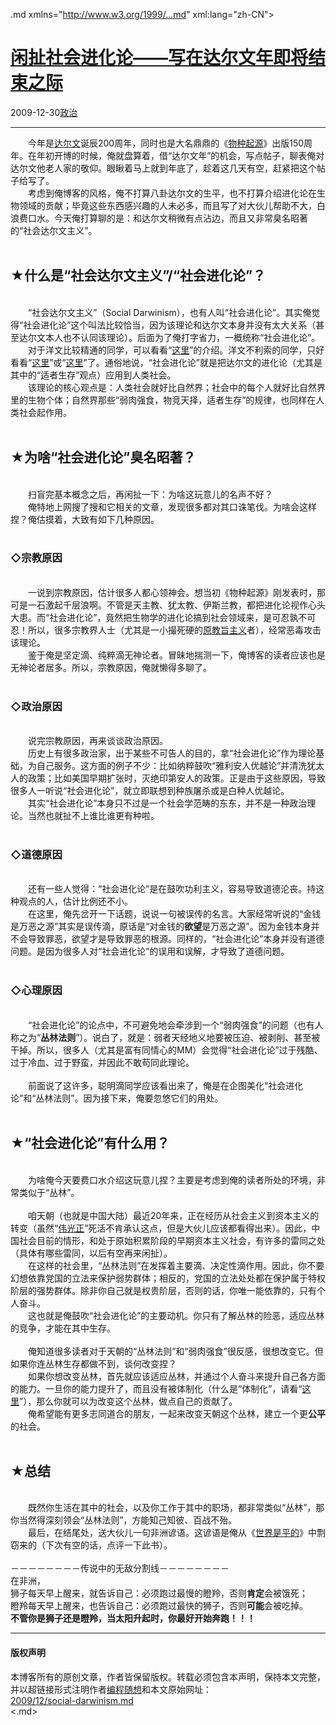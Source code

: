 <!DOCTYPE.md>
.md xmlns="http://www.w3.org/1999/...md" xml:lang="zh-CN">
<head>
<meta http-equiv="Content-Type" content="text.md; charset=utf-8" />
<meta name="generator" content="Python script by program.think@gmail.com" />
<meta name="provider" content="program-think.blogspot.com" />
<link type="text/css" rel="stylesheet" href="../../css/program-think.css" />
<title>闲扯社会进化论——写在达尔文年即将结束之际 - 编程随想的博客</title>
</head>
<body>
<div id="main" style="width:100%;">
<h1><a href="../../index.md" title="回到首页">闲扯社会进化论——写在达尔文年即将结束之际</a></h1>
<div class="post-info"><span class="date-header">2009-12-30</span><a href="../../tags/E694BFE6B2BB.md" class="tag">政治</a> </div>
<hr>
<div class="post">
&#12288;&#12288;今年是<a href="http://zh.wikipedia.org/wiki/%E6%9F%A5%E5%B0%94%E6%96%AF%C2%B7%E8%BE%BE%E5%B0%94%E6%96%87" target="_blank" rel="nofollow">达尔文</a>诞辰200周年，同时也是大名鼎鼎的《<a href="http://zh.wikipedia.org/zh-tw/%E7%89%A9%E7%A7%8D%E8%B5%B7%E6%BA%90" target="_blank" rel="nofollow">物种起源</a>》出版150周年。在年初开博的时候，俺就盘算着，借“达尔文年”的机会，写点帖子，聊表俺对达尔文他老人家的敬仰。眼瞅着马上就到年底了，趁着这几天有空，赶紧把这个帖子给写了。<br />&#12288;&#12288;考虑到俺博客的风格，俺不打算八卦达尔文的生平，也不打算介绍进化论在生物领域的贡献；毕竟这些东西感兴趣的人未必多，而且写了对大伙儿帮助不大，白浪费口水。今天俺打算聊的是：和达尔文稍微有点沾边，而且又非常臭名昭著的“社会达尔文主义”。<!--program-think--><br /><br /><h2>★什么是“社会达尔文主义”/“社会进化论”？</h2><br />&#12288;&#12288;“社会达尔文主义”（Social Darwinism），也有人叫“社会进化论”。其实俺觉得“社会进化论”这个叫法比较恰当，因为该理论和达尔文本身并没有太大关系（甚至达尔文本人也不认同该理论）。后面为了俺打字省力，一概统称“社会进化论”。<br />&#12288;&#12288;对于洋文比较精通的同学，可以看看“<a href="http://en.wikipedia.org/wiki/Social_Darwinism" target="_blank" rel="nofollow">这里</a>”的介绍。洋文不利索的同学，只好看看“<a href="http://zh.wikipedia.org/wiki/%E7%A4%BE%E4%BC%9A%E8%BE%BE%E5%B0%94%E6%96%87%E4%B8%BB%E4%B9%89" target="_blank" rel="nofollow">这里</a>”或“<a href="http://baike.baidu.com/view/406212.htm" target="_blank" rel="nofollow">这里</a>”了。通俗地说，“社会进化论”就是把达尔文的进化论（尤其是其中的“适者生存”观点）应用到人类社会。<br />&#12288;&#12288;该理论的核心观点是：人类社会就好比自然界；社会中的每个人就好比自然界里的生物个体；自然界那些“弱肉强食，物竞天择，适者生存”的规律，也同样在人类社会起作用。<br /><br /><h2>★为啥“社会进化论”臭名昭著？</h2><br />&#12288;&#12288;扫盲完基本概念之后，再闲扯一下：为啥这玩意儿的名声不好？<br />&#12288;&#12288;俺特地上网搜了搜和它相关的文章，发现很多都对其口诛笔伐。为啥会这样捏？俺估摸着，大致有如下几种原因。<br /><br /><h3>◇宗教原因</h3><br />&#12288;&#12288;一说到宗教原因，估计很多人都心领神会。想当初《物种起源》刚发表时，那可是一石激起千层浪啊。不管是天主教、犹太教、伊斯兰教，都把进化论视作心头大患。而“社会进化论”，竟然把生物学的进化论搞到社会领域来，是可忍孰不可忍！所以，很多宗教界人士（尤其是一小撮死硬的<a href="http://zh.wikipedia.org/wiki/%E5%8E%9F%E6%95%99%E6%97%A8%E4%B8%BB%E7%BE%A9" target="_blank" rel="nofollow">原教旨主义</a>者），经常恶毒攻击该理论。<br />&#12288;&#12288;鉴于俺是坚定滴、纯粹滴无神论者。冒昧地揣测一下，俺博客的读者应该也是无神论者居多。所以，宗教原因，俺就懒得多聊了。<br /><br /><h3>◇政治原因</h3><br />&#12288;&#12288;说完宗教原因，再来谈谈政治原因。<br />&#12288;&#12288;历史上有很多政治家，出于某些不可告人的目的，拿“社会进化论”作为理论基础，为自己服务。这方面的例子不少：比如纳粹鼓吹“雅利安人优越论”并清洗犹太人的政策；比如美国早期扩张时，灭绝印第安人的政策。正是由于这些原因，导致很多人一听说“社会进化论”，就立即联想到种族屠杀或是白种人优越论。<br />&#12288;&#12288;其实“社会进化论”本身只不过是一个社会学范畴的东东，并不是一种政治理论。当然也就扯不上谁比谁更有种啦。<br /><br /><h3>◇道德原因</h3><br />&#12288;&#12288;还有一些人觉得：“社会进化论”是在鼓吹功利主义，容易导致道德沦丧。持这种观点的人，估计比例还不小。<br />&#12288;&#12288;在这里，俺先岔开一下话题，说说一句被误传的名言。大家经常听说的“金钱是万恶之源”其实是误传滴，原话是“对金钱的<b>欲望</b>是万恶之源”。因为金钱本身并不会导致罪恶，欲望才是导致罪恶的根源。同样的，“社会进化论”本身并没有道德问题。是因为很多人对“社会进化论”的误用和误解，才导致了道德问题。<br /><br /><h3>◇心理原因</h3><br />&#12288;&#12288;“社会进化论”的论点中，不可避免地会牵涉到一个“弱肉强食”的问题（也有人称之为“<b>丛林法则</b>”）。说白了，就是：弱者天经地义地要被压迫、被剥削、甚至被干掉。所以，很多人（尤其是富有同情心的MM）会觉得“社会进化论”过于残酷、过于冷血、过于野蛮，并因此不敢苟同此理论。<br /><br />&#12288;&#12288;前面说了这许多，聪明滴同学应该看出来了，俺是在企图美化“社会进化论”和“丛林法则”。因为接下来，俺要忽悠它们的用处。<br /><br /><h2>★“社会进化论”有什么用？</h2><br />&#12288;&#12288;为啥俺今天要费口水介绍这玩意儿捏？主要是考虑到俺的读者所处的环境，非常类似于“丛林”。<br /><br />&#12288;&#12288;咱天朝（也就是中国大陆）最近20年来，正在经历从社会主义到资本主义的转变（虽然“<a href="http://zh.wikipedia.org/wiki/%E5%AF%B9%E4%B8%AD%E5%9B%BD%E5%85%B1%E4%BA%A7%E5%85%9A%E7%9A%84%E8%B4%AC%E7%A7%B0" target="_blank" rel="nofollow">伟光正</a>”死活不肯承认这点，但是大伙儿应该都看得出来）。因此，中国社会目前的情形，和处于原始积累阶段的早期资本主义社会，有许多的雷同之处（具体有哪些雷同，以后有空再来闲扯）。<br />&#12288;&#12288;在这样的社会里，“丛林法则”在发挥着主要滴、决定性滴作用。因此，你不要幻想依靠党国的立法来保护弱势群体；相反的，党国的立法处处都在保护属于特权阶层的强势群体。除非你自己就是权贵阶层，否则的话，你唯一能依靠的，只有个人奋斗。<br />&#12288;&#12288;这也就是俺鼓吹“社会进化论”的主要动机。你只有了解丛林的险恶，适应丛林的竞争，才能在其中生存。<br /><br />&#12288;&#12288;俺知道很多读者对于天朝的“丛林法则”和“弱肉强食”很反感，很想改变它。但如果你连丛林生存都做不到，谈何改变捏？<br />&#12288;&#12288;如果你想改变丛林，首先就应该适应丛林，并通过个人奋斗来提升自己各方面的能力。一旦你的能力提升了，而且没有被体制化（什么是“体制化”，请看“<a href="../../2010/11/institutionalize.md">这里</a>”），那么你就可以为改变这个丛林，做点自己的贡献了。<br />&#12288;&#12288;俺希望能有更多志同道合的朋友，一起来改变天朝这个丛林，建立一个更<b>公平</b>的社会。<br /><br /><h2>★总结</h2><br />&#12288;&#12288;既然你生活在其中的社会，以及你工作于其中的职场，都非常类似“丛林”，那你当然得深刻领会“丛林法则”，方能知己知彼、百战不殆。<br />&#12288;&#12288;最后，在结尾处，送大伙儿一句非洲谚语。这谚语是俺从《<a href="http://zh.wikipedia.org/wiki/%E4%B8%96%E7%95%8C%E6%98%AF%E5%B9%B3%E7%9A%84" target="_blank" rel="nofollow">世界是平的</a>》中剽窃来的（下次有空的话，点评一下此书）。<br /><br />－－－－－－－－传说中的无敌分割线－－－－－－－－<br />在非洲，<br />狮子每天早上醒来，就告诉自己：必须跑过最慢的瞪羚，否则<b>肯定</b>会被饿死；<br />瞪羚每天早上醒来，也告诉自己：必须跑过最快的狮子，否则<b>可能</b>会被吃掉。<br /><b>不管你是狮子还是瞪羚，当太阳升起时，你最好开始奔跑！！！</b><div class="blogger-post-footer">
</div>
<hr>
<div class="copyright">
<h4>版权声明</h4>
本博客所有的原创文章，作者皆保留版权。转载必须包含本声明，保持本文完整，并以超链接形式注明作者<a href="mailto:program.think@gmail.com">编程随想</a>和本文原始网址：<br>
<a href="2009/12/social-darwinism.md">2009/12/social-darwinism.md</a>
</div>
</div>
</body>
<.md>
